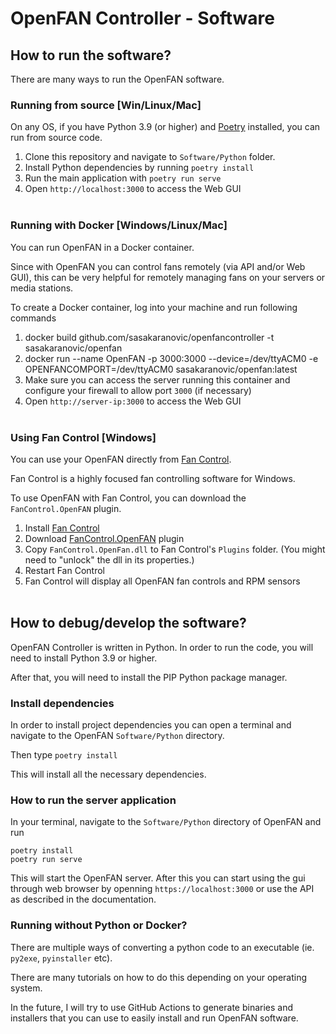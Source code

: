 # OpenFAN Controller - Software


## How to run the software?

There are many ways to run the OpenFAN software.

### Running from source [Win/Linux/Mac]

On any OS, if you have Python 3.9 (or higher) and [Poetry](https://python-poetry.org/docs/#installation) installed, you can run from source code.

1. Clone this repository and navigate to `Software/Python` folder.
2. Install Python dependencies by running `poetry install`
3. Run the main application with `poetry run serve`
4. Open `http://localhost:3000` to access the Web GUI
<br><br>

### Running with Docker [Windows/Linux/Mac]

You can run OpenFAN in a Docker container.

Since with OpenFAN you can control fans remotely (via API and/or Web GUI), this can be very helpful for remotely managing fans on your servers or media stations.

To create a Docker container, log into your machine and run following commands

1. docker build github.com/sasakaranovic/openfancontroller -t sasakaranovic/openfan
2. docker run --name OpenFAN -p 3000:3000 --device=/dev/ttyACM0 -e OPENFANCOMPORT=/dev/ttyACM0 sasakaranovic/openfan:latest
3. Make sure you can access the server running this container and configure your firewall to allow port `3000` (if necessary)
4. Open `http://server-ip:3000` to access the Web GUI
<br><br>

### Using Fan Control [Windows]

You can use your OpenFAN directly from [Fan Control](https://getfancontrol.com/).

Fan Control is a highly focused fan controlling software for Windows.

To use OpenFAN with Fan Control, you can download the `FanControl.OpenFAN` plugin.

1. Install [Fan Control](https://getfancontrol.com/)
2. Download [FanControl.OpenFAN](https://github.com/SasaKaranovic/FanControl.OpenFan) plugin
3. Copy `FanControl.OpenFan.dll` to Fan Control's `Plugins` folder. (You might need to "unlock" the dll in its properties.)
4. Restart Fan Control
5. Fan Control will display all OpenFAN fan controls and RPM sensors
<br><br>



## How to debug/develop the software?

OpenFAN Controller is written in Python. In order to run the code, you will need to install Python 3.9 or higher.

After that, you will need to install the PIP Python package manager.

### Install dependencies

In order to install project dependencies you can open a terminal and navigate to the OpenFAN `Software/Python` directory.

Then type `poetry install`

This will install all the necessary dependencies.


### How to run the server application

In your terminal, navigate to the `Software/Python` directory of OpenFAN and run

```shell
poetry install
poetry run serve
```

This will start the OpenFAN server. After this you can start using the gui through web browser by openning `https://localhost:3000` or use the API as described in the documentation.


### Running without Python or Docker?

There are multiple ways of converting a python code to an executable (ie. `py2exe`, `pyinstaller` etc).

There are many tutorials on how to do this depending on your operating system.

In the future, I will try to use GitHub Actions to generate binaries and installers that you can use to easily install and run OpenFAN software.
